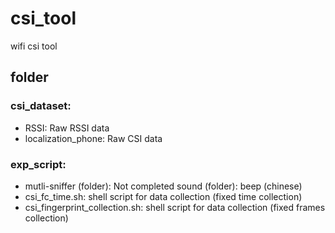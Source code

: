 # csi_tool
wifi csi tool 

## folder
### csi_dataset:  
- RSSI: Raw RSSI data  
- localization_phone: Raw CSI data  
### exp_script:  
- mutli-sniffer (folder): Not completed sound (folder): beep (chinese)  
- csi_fc_time.sh: shell script for data collection (fixed time collection)  
- csi_fingerprint_collection.sh: shell script for data collection (fixed frames collection)  

